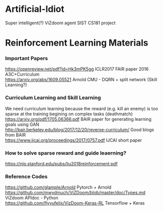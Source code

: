 # Artificial-Idiot
Super intelligent(?) ViZdoom agent
SIST CS181 project
# Reinforcement Learning Materials

### Important Papers
https://openreview.net/pdf?id=Hk3mPK5gg ICLR2017 FAIR paper 2016 A3C+Curriculum <br>
https://arxiv.org/abs/1609.05521  Arnold CMU - DQRN + split network (Skill Learning?) <br>

### Curriculum Learning and Skill Learning
We need curriculum learning because the reward (e.g. kill an enemy) is too sparse at the training begining on complex tasks (deathmatch) <br>
https://arxiv.org/pdf/1705.06366.pdf BAIR paper for generating learning goals using GAN <br>
http://bair.berkeley.edu/blog/2017/12/20/reverse-curriculum/ Good blogs from BAIR <br>
https://www.ijcai.org/proceedings/2017/0757.pdf  IJCAI short paper <br>

### How to solve sparse reward and guide leaerning?
https://nlp.stanford.edu/pubs/liu2018reinforcement.pdf

### Reference Codes
https://github.com/glample/Arnold  Pytorch + Arnold <br>
https://github.com/mwydmuch/ViZDoom/blob/master/doc/Types.md ViZdoom APIdoc - Python <br>
https://github.com/flyyufelix/VizDoom-Keras-RL Tensorflow + Keras <br>

